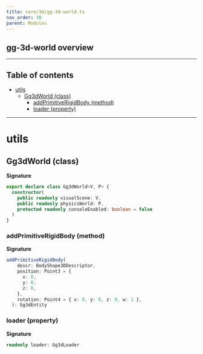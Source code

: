 ```yaml
---
title: core/3d/gg-3d-world.ts
nav_order: 30
parent: Modules
---
```


## gg-3d-world overview

---

<h2 class="text-delta">Table of contents</h2>

- [utils](#utils)
  - [Gg3dWorld (class)](#gg3dworld-class)
    - [addPrimitiveRigidBody (method)](#addprimitiverigidbody-method)
    - [loader (property)](#loader-property)

---

# utils

## Gg3dWorld (class)

**Signature**

```ts
export declare class Gg3dWorld<V, P> {
  constructor(
    public readonly visualScene: V,
    public readonly physicsWorld: P,
    protected readonly consoleEnabled: boolean = false
  )
}
```

### addPrimitiveRigidBody (method)

**Signature**

```ts
addPrimitiveRigidBody(
    descr: BodyShape3DDescriptor,
    position: Point3 = {
      x: 0,
      y: 0,
      z: 0,
    },
    rotation: Point4 = { x: 0, y: 0, z: 0, w: 1 },
  ): Gg3dEntity
```

### loader (property)

**Signature**

```ts
readonly loader: Gg3dLoader
```
